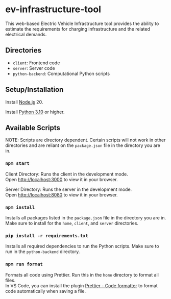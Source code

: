 # ev-infrastructure-tool

This web-based Electric Vehicle Infrastructure tool provides the ability to estimate the requirements for charging infrastructure and the related electrical demands.

## Directories

- `client`: Frontend code
- `server`: Server code
- `python-backend`: Computational Python scripts

## Setup/Installation

Install [Node.js](https://nodejs.org) 20.

Install [Python 3.10](https://www.python.org/downloads/) or higher.

## Available Scripts

NOTE: Scripts are directory dependent. Certain scripts will not work in other directories and are reliant on the `package.json` file in the directory you are in.

### `npm start`

Client Directory: Runs the client in the development mode.\
Open [http://localhost:3000](http://localhost:3000) to view it in your browser.

Server Directory: Runs the server in the development mode.\
Open [http://localhost:8080](http://localhost:8080) to view it in your browser.

### `npm install`

Installs all packages listed in the `package.json` file in the directory you are in. Make sure to install for the `home`, `client`, and `server` directories.

### `pip install -r requirements.txt`

Installs all required dependencies to run the Python scripts. Make sure to run in the `python-backend` directory.

### `npm run format`

Formats all code using Prettier. Run this in the `home` directory to format all files. \
In VS Code, you can install the plugin [Prettier - Code formatter](https://marketplace.visualstudio.com/items?itemName=esbenp.prettier-vscode) to format code automatically when saving a file.
